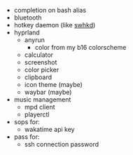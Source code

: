 - completion on bash alias
- bluetooth
- hotkey daemon (like [swhkd](https://github.com/waycrate/swhkd))
- hyprland
  - anyrun
    - color from my b16 colorscheme
  - calculator
  - screenshot
  - color picker
  - clipboard
  - icon theme (maybe)
  - waybar (maybe)
- music management
  - mpd client
  - playerctl
- sops for:
  - wakatime api key
- pass for:
  - ssh connection password
